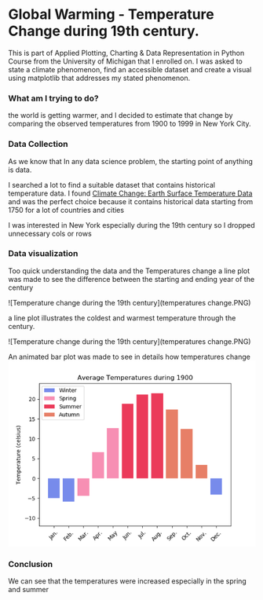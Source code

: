 # Global Warming - Temperature Change during 19th century. 
This is part of Applied Plotting, Charting &amp; Data Representation in Python Course from the University of Michigan that I enrolled on. I was asked to state a climate phenomenon, find an accessible dataset and create a visual using matplotlib that addresses my stated phenomenon.

### What am I trying to do?
the world is getting warmer, and I decided to estimate that change by comparing the observed temperatures from 1900 to 1999 in New York City.

### Data Collection
As we know that In any data science problem, the starting point of anything is data.

I searched a lot to find a suitable dataset that contains historical temperature data. I found 
[Climate Change: Earth Surface Temperature Data](https://www.kaggle.com/berkeleyearth/climate-change-earth-surface-temperature-data#GlobalTemperatures.csv) and was the perfect choice because it contains historical data starting from 1750 for a lot of countries and cities

I was interested in New York especially during the 19th century so I dropped unnecessary cols or rows 

### Data visualization
Too quick understanding the data and the Temperatures change
a line plot was made to see the difference between the starting and ending year of the century

![Temperature change during the 19th century](temperatures change.PNG)

a line plot illustrates the coldest and warmest temperature through the century.

![Temperature change during the 19th century](temperatures change.PNG)

An animated bar plot was made to see in details how temperatures change
![all_years](final.gif)

### Conclusion

We can see that the temperatures were increased especially in the spring and summer
